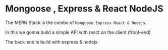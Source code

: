 # Mongoose , Express & React NodeJS

The MERN Stack is the combo of `Mongoose Express React & Nodejs`.

In this we gonna build a simple API with react on the client (front-end)

The back-end is build with express & nodejs
